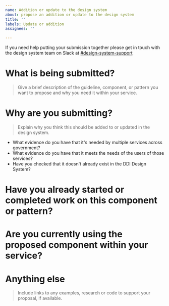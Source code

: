 ```yaml
---
name: Addition or update to the design system
about: propose an addition or update to the design system
title: ''
labels: Update or addition
assignees: ''

---
```


If you need help putting your submission together please get in touch with the design system team on Slack at [#design-system-support](https://goa-dio.slack.com/archives/C02PLLT9HQ9)


# What is being submitted?
> Give a brief description of the guideline, component, or pattern you want to propose and why you need it within your service. 

# Why are you submitting?
> Explain why you think this should be added to or updated in the design system.
- What evidence do you have that it's needed by multiple services across government?
- What evidence do you have that it meets the needs of the users of those services?
- Have you checked that it doesn't already exist in the DDI Design System?

# Have you already started or completed work on this component or pattern?

# Are you currently using the proposed component within your service?

# Anything else
> Include links to any examples, research or code to support your proposal, if available.
